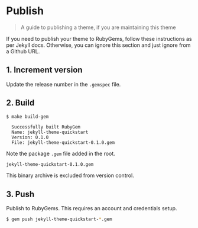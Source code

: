 # Publish
> A guide to publishing a theme, if you are maintaining this theme

If you need to publish your theme to RubyGems, follow these instructions as per Jekyll docs. Otherwise, you can ignore this section and just ignore from a Github URL.


## 1. Increment version

Update the release number in the `.gemspec` file.


## 2. Build

```sh
$ make build-gem
```
```
  Successfully built RubyGem
  Name: jekyll-theme-quickstart
  Version: 0.1.0
  File: jekyll-theme-quickstart-0.1.0.gem
```

Note the package `.gem` file added in the root.

```
jekyll-theme-quickstart-0.1.0.gem
```

This binary archive is excluded from version control.


## 3. Push

Publish to RubyGems. This requires an account and credentials setup.

```sh
$ gem push jekyll-theme-quickstart-*.gem
```
